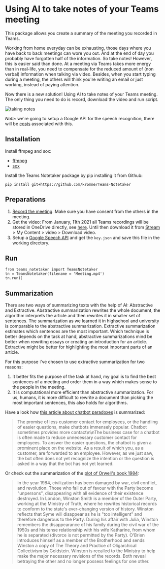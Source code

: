 # Using AI to take notes of your Teams meeting
This package allows you create a summary of the meeting you recorded in Teams.  

Working from home everyday can be exhausting, those days where you have back to back meetings can wore you out. And at the end of day you probably have forgotten half of the information. So take notes! However, this is easier said than done. At a meeting via Teams takes more energy than in real-life, you need to compensate for the reduced amount of (non verbal) information when talking via video. Besides, when you start typing during a meeting, the others will think you're writing an email or just working, instead of paying attention.  

Now there is a new solution! Using AI to take notes of your Teams meeting. The only thing you need to do is record, download the video and run script.

![](https://images.pexels.com/photos/1766604/pexels-photo-1766604.jpeg?auto=compress&cs=tinysrgb&dpr=2&h=750&w=1260 "taking notes")

*Note*: we're going to setup a Google API for the speech recognition, there will be [costs](https://cloud.google.com/speech-to-text/pricing) associated with this.  


## Installation
Install ffmpeg and sox:
* [ffmpeg](https://github.com/BtbN/FFmpeg-Builds/releases)    
* [sox](https://sourceforge.net/projects/sox/files/latest/download)

Install the Teams Notetaker package by pip installing it from Github:  
```
pip install git+https://github.com/kromme/Teams-Notetaker
```

## Preparations
1. [Record the meeting](https://support.microsoft.com/en-us/office/record-a-meeting-in-teams-34dfbe7f-b07d-4a27-b4c6-de62f1348c24). Make sure you have consent from the others in the meeting.
2. Get the video: From January, 11th 2021 all Teams recordings will be stored in OneDrive directly, see [here](https://docs.microsoft.com/en-gb/MicrosoftTeams/tmr-meeting-recording-change). Until then download it from [Stream](https://web.microsoftstream.com/) > My Content > video > Download video.
3. Setup a [Google Speech API](https://cloud.google.com/docs/authentication/getting-started) and get the `key.json` and save this file in the working directory.


## Run
```
from teams_notetaker import TeamsNotetaker
tn = TeamsNotetaker(filename = 'Meeting.mp4')
tn.run()
```


## Summarization
There are two ways of summarizing texts with the help of AI: Abstractive and Extractive. Abstractive summarization rewrites the whole document, the algorithm interprets the article and then rewrites it in smaller set of sentences. The summarization as we learned it in highschool and university is comparable to the abstractive summarization. Extractive summarization estimates which sentences are the most important. Which technique is better depends on the task at hand, abstractive summarizations mind be better when rewriting essays or creating an introduction for an article. Extractive might be better for highlighting the most important parts of an article.  

For this purpose I've chosen to use extractive summarization for two reasons:
1. It better fits the purpose of the task at hand, my goal is to find the best sentences of a meeting and order them in a way which makes sense to the people in the meeting.  
2. It is computational more efficient than abstractive summarization. For us, humans, it is more difficult to rewrite a document than picking the most important sentences, this also holds for algorithms.  


Have a look how [this article about chatbot paradoxes](https://tailo.nl/chatbotparadox/) is summarized:
> The promise of less customer contact for employees, or the handling of easier questions, make chatbots immensely popular. Chatbot sometimes provides more contact\n\nThe business case for a chatbot is often made to reduce unnecessary customer contact for employees. To answer the easier questions, the chatbot is given a prominent place on the website. As a result of which you, as a customer, are forwarded to an employee. However, as we just saw, the bot often does not yet recognize the intention or the question is asked in a way that the bot has not yet learned.

Or check out the summarization of the [plot of Orwell's book 1984](https://en.wikipedia.org/wiki/Nineteen_Eighty-Four):
> In the year 1984, civilization has been damaged by war, civil conflict, and revolution. Those who fall out of favour with the Party become "unpersons", disappearing with all evidence of their existence destroyed. In London, Winston Smith is a member of the Outer Party, working at the Ministry of Truth, where he rewrites historical records to conform to the state\'s ever-changing version of history. Winston reflects that Syme will disappear as he is "too intelligent" and therefore dangerous to the Party. During his affair with Julia, Winston remembers the disappearance of his family during the civil war of the 1950s and his tense relationship with his wife Katharine, from whom he is separated (divorce is not permitted by the Party). O\'Brien introduces himself as a member of the Brotherhood and sends Winston a copy of The Theory and Practice of Oligarchical Collectivism by Goldstein. Winston is recalled to the Ministry to help make the major necessary revisions of the records. Both reveal betraying the other and no longer possess feelings for one other.
